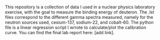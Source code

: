 This repository is a collection of data I used in a nuclear physics laboratory exercise, with the goal to measure the binding energy of deuteron. The .lst files correspond to the different gamma spectra measured, namely for the neutron sources used, cesium-137, sodium-22, and cobalt-60. The python file is a linear regression script I wrrote to calculate/plot the calibration curve. You can find the final lab report here: [add link].
